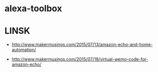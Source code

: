 # alexa-toolbox

# LINSK

- http://www.makermusings.com/2015/07/13/amazon-echo-and-home-automation/

- http://www.makermusings.com/2015/07/18/virtual-wemo-code-for-amazon-echo/
